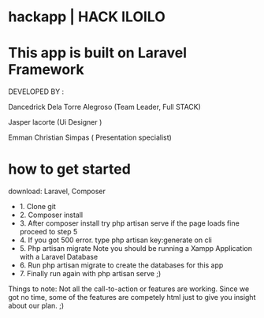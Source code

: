 # hackapp | HACK ILOILO 

<h1> This app is built on Laravel Framework </h1>

<p> DEVELOPED BY : <p>
    <p> Dancedrick Dela Torre Alegroso (Team Leader, Full STACK) </p>
    <p> Jasper lacorte (Ui Designer ) </p>
    <p> Emman Christian Simpas ( Presentation specialist) </p>
    
    
<h1> how to get started </h1>
<p> download: Laravel, Composer </p>

<ul> 
    <li> 1. Clone git  </li>    
     <li> 2. Composer install  </li>     
      <li> 3. After composer install try php artisan serve if the page loads fine proceed to step 5  </li>
       <li> 4. If you got 500 error. type php artisan key:generate on cli </li>
     <li> 5. Php artisan migrate Note you should be running a Xampp Application with a Laravel Database </li>
     <li>6. Run php artisan migrate to create the databases for this app </li>
     <li> 7. Finally run again with php artisan serve ;)</li>
</ul>








Things to note: Not all the call-to-action or features are working. Since we got no time, some of the features are competely html just to give you insight about our plan. ;) 
